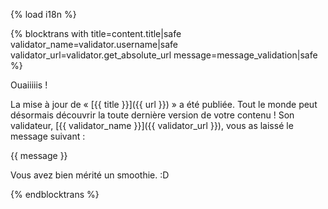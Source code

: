 {% load i18n %}

{% blocktrans with title=content.title|safe validator_name=validator.username|safe validator_url=validator.get_absolute_url message=message_validation|safe %}

Ouaiiiiis !

La mise à jour de « [{{ title }}]({{ url }}) » a été publiée.
Tout le monde peut désormais  découvrir la toute dernière version de votre contenu !
Son validateur, [{{ validator_name }}]({{ validator_url }}), vous as laissé le message suivant :

{{ message }}

Vous avez bien mérité un smoothie. :D

{%  endblocktrans %}

